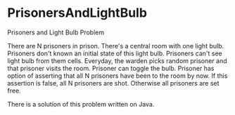 # PrisonersAndLightBulb
Prisoners and Light Bulb Problem

There are N prisoners in prison. There's a central room with one light bulb. Prisoners don't known an initial state of this light bulb. Prisoners can't see light bulb from them cells. Everyday, the warden picks random prisoner and that prisoner visits the room. Prisoner can toggle the bulb. Prisoner has option of asserting that all N prisoners have been to the room by now. If this assertion is false, all N prisoners are shot. Otherwise all prisoners are set free.

There is a solution of this problem written on Java.